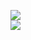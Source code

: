 [![](https://img.shields.io/badge/Made%20With-Github%20Spray-lightgrey.svg?style=for-the-badge&logo=github)](https://github.com/Annihil/github-spray#947)  
[![](https://i.imgur.com/2DrTn0Z.gif)](https://github.com/Annihil/github-spray)